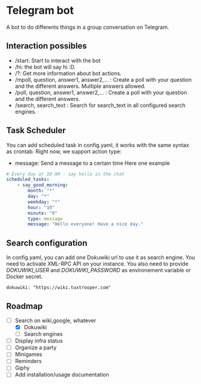 # Telegram bot

A bot to do differents things in a group conversation on Telegram.


## Interaction possibles
  * /start: Start to interact with the bot
  * /hi: the bot will say hi :D.
  * /?: Get more information about bot actions.
  * /mpoll, question, answer1, answer2,... : Create a poll with your question and the different answers. Multiple answers allowed.
  * /poll, question, answer1, answer2,... : Create a poll with your question and the different answers.
  * /search, search_text : Search for search_text in all configured search engines.

## Task Scheduler
You can add scheduled task in config.yaml, it works with the same syntax as crontab. Right now, we support action type:
  * message: Send a message to a certain time
Here one example
```yaml
# Every day at 10 AM - say hello in the chat
scheduled_tasks:
    - say_good_morning:
        month: "*"
        day: "*"
        weekday: "*"
        hour: "10"
        minute: "0"
        type: message
        message: "Hello everyone! Have a nice day."
```

## Search configuration
In config.yaml, you can add one Dokuwiki url to use it as search engine. You need to activate XML-RPC API on your instance.
You also need to provide _DOKUWIKI_USER_ and _DOKUWIKI_PASSWORD_ as environement variable or Docker secret.
```
dokuwiki: "https://wiki.tuxtrooper.com"
```

## Roadmap
* [ ] Search on wiki,google, whatever
  * [x] Dokuwiki
  * [ ] Search engines
* [ ] Display infra status
* [ ] Organize a party
* [ ] Minigames
* [ ] Reminders
* [ ] Giphy
* [ ] Add installation/usage documentation
